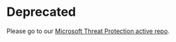 
# Deprecated
Please go to our [Microsoft Threat Protection active repo](https://github.com/microsoft/Microsoft-threat-protection-Hunting-Queries).
